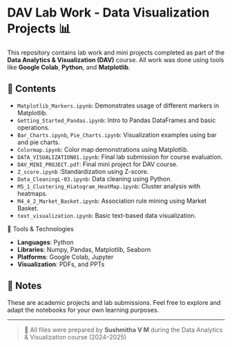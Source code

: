 # DAV Lab Work - Data Visualization Projects 📊

This repository contains lab work and mini projects completed as part of the **Data Analytics & Visualization (DAV)** course. All work was done using tools like **Google Colab**, **Python**, and **Matplotlib**.

## 📁 Contents

- `Matplotlib_Markers.ipynb`: Demonstrates usage of different markers in Matplotlib.
- `Getting_Started_Pandas.ipynb`: Intro to Pandas DataFrames and basic operations.
- `Bar_Charts.ipynb`, `Pie_Charts.ipynb`: Visualization examples using bar and pie charts.
- `Colormap.ipynb`: Color map demonstrations using Matplotlib.
- `DATA_VISUALIZATION01.ipynb`: Final lab submission for course evaluation.
- `DAV_MINI_PROJECT.pdf`: Final mini project for DAV course.
- `Z_score.ipynb` :Standardization using Z-score.
- `Data_CleaningL-03.ipynb`: Data cleaning using Python.
- `M5_1_Clustering_Hiatogram_HeatMap.ipynb`: Cluster analysis with heatmaps.        
- `M4_4_2_Market_Basket.ipynb`: Association rule mining using Market Basket.     
- `text_visualization.ipynb`: Basic text-based data visualization.          

🧰 Tools & Technologies

- **Languages**: Python
- **Libraries**: Numpy, Pandas, Matplotlib, Seaborn
- **Platforms**: Google Colab, Jupyter
- **Visualization**: PDFs, and PPTs

## 📌 Notes

These are academic projects and lab submissions. Feel free to explore and adapt the notebooks for your own learning purposes.

---

> 📂 All files were prepared by **Sushmitha V M** during the Data Analytics & Visualization course (2024–2025)
